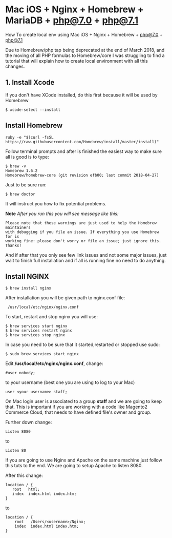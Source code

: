 # Mac iOS + Nginx + Homebrew + MariaDB + php@7.0 + php@7.1
How To create local env using Mac iOS + Nginx + Homebrew + php@7.0 + php@7.1

Due to Homebrew/php tap being deprecated at the end of March 2018, and the moving of all PHP formulas to Homebrew/core I was struggling to find a tutorial that will explain how to create local environment with all this changes.

## 1. Install Xcode
If you don't have XCode installed, do this first because it will be used by Homebrew
```
$ xcode-select --install
```

## Install Homebrew
```
ruby -e "$(curl -fsSL https://raw.githubusercontent.com/Homebrew/install/master/install)"
```

Follow terminal prompts and after is finished the easiest way to make sure all is good is to type:
```
$ brew -v
Homebrew 1.6.2
Homebrew/homebrew-core (git revision efb00; last commit 2018-04-27)
```

Just to be sure run:
```
$ brew doctor
```
It will instruct you how to fix potential problems.

**Note** *After you run this you will see message like this:*
```
Please note that these warnings are just used to help the Homebrew maintainers
with debugging if you file an issue. If everything you use Homebrew for is
working fine: please don't worry or file an issue; just ignore this. Thanks!
```
And if after that you only see few link issues and not some major issues, just wait to finish full installation and if all is running fine no need to do anything.


## Install NGINX

```
$ brew install nginx
```
After installation you will be given path to nginx.conf file:
```
 /usr/local/etc/nginx/nginx.conf
 ```
 To start, restart and stop nginx you will use:
 ```
 $ brew services start nginx
 $ brew services restart nginx
 $ brew services stop nginx
 ```
 In case you need to be sure that it started,restarted or stopped use sudo:
 ```
 $ sudo brew services start nginx
 ```
 
 Edit **/usr/local/etc/nginx/nginx.conf**, change:
 ```
 #user nobody;
 ```
 to your username (best one you are using to log to your Mac)
 ```
 user <your username> staff;
 ```
 On Mac login user is associated to a group **staff** and we are going to keep that. This is important if you are working with a code like Magento2 Commerce Cloud, that needs to have defined file's owner and group.
 
 Further down change:
 ```
 Listen 8080
 ```
 to 
 ```
 Listen 80
 ```
 If you are going to use Nginx and Apache on the same machine just follow this tuts to the end. We are going to setup Apache to listen 8080.
 
 After this change:
 ```
 location / {
    root   html;
    index  index.html index.htm;
}
```
to
```
location / {
    root   /Users/<username>/Nginx;
    index  index.html index.htm;
}
```
